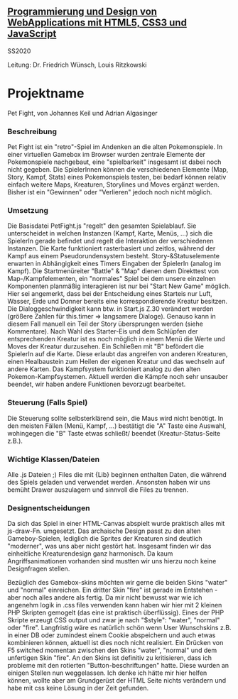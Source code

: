 ## [Programmierung und Design von WebApplications mit HTML5, CSS3 und JavaScript](https://lsf.uni-regensburg.de/qisserver/rds?state=verpublish&status=init&vmfile=no&publishid=148115&moduleCall=webInfo&publishConfFile=webInfo&publishSubDir=veranstaltung) ##

SS2020 

Leitung: Dr. Friedrich Wünsch, Louis Ritzkowski

# Projektname #
Pet Fight, von
Johannes Keil und Adrian Algasinger

### Beschreibung ###
Pet Fight ist ein "retro"-Spiel im Andenken an die alten Pokemonspiele.
In einer virtuellen Gamebox im Browser wurden zentrale Elemente der Pokemonspiele nachgebaut, eine "spielbarkeit" insgesamt ist dabei noch nicht gegeben.
Die SpielerInnen können die verschiedenen Elemente (Map, Story, Kampf, Stats) eines Pokemonspiels testen, bei bedarf können relativ einfach weitere Maps, Kreaturen, Storylines und Moves ergänzt werden. Bisher ist ein "Gewinnen" oder "Verlieren" jedoch noch nicht möglich.
### Umsetzung ###
Die Basisdatei PetFight.js "regelt" den gesamten Spielablauf. Sie unterscheidet in welchen Instanzen (Kampf, Karte, Menüs, ...) sich die SpielerIn gerade befindet und regelt die Interaktion der verschiedenen Instanzen.
Die Karte funktioniert rasterbasiert und zeitlos, während der Kampf aus einem Pseudorundensystem besteht. Story-&Statuselemente erwarten in Abhängigkeit eines Timers Eingaben der SpielerIn (analog im Kampf).
Die Startmenüreiter "Battle" & "Map" dienen dem Direkttest von Map-/Kampfelementen, ein "normales" Spiel bei dem unsere einzelnen Komponenten planmäßig interagieren ist nur bei "Start New Game" möglich. Hier sei angemerkt, dass bei der Entscheidung eines Starteis nur Luft, Wasser, Erde und Donner bereits eine korrespondierende Kreatur besitzen.
Die Dialoggeschwindigkeit kann btw. in Start.js Z.30 verändert werden (größere Zahlen für this.timer => langsamere Dialoge). Genauso kann in diesem Fall manuell ein Teil der Story übersprungen werden (siehe Kommentare). 
Nach Wahl des Starter-Eis und dem Schlüpfen der entsprechenden Kreatur ist es noch möglich in einem Menü die Werte und Moves der Kreatur durzusehen. Ein Schließen mit "B" befördert die SpielerIn auf die Karte. Diese erlaubt das angreifen von anderen Kreaturen, einen Healbaustein zum Heilen der eigenen Kreatur und das wechseln auf andere Karten.
Das Kampfsystem funktioniert analog zu den alten Pokemon-Kampfsystemen. Aktuell werden die Kämpfe noch sehr unsauber beendet, wir haben andere Funktionen bevorzugt bearbeitet.
### Steuerung (Falls Spiel) ###
Die Steuerung sollte selbsterklärend sein, die Maus wird nicht benötigt. In den meisten Fällen (Menü, Kampf, ...) bestätigt die "A" Taste eine Auswahl, wohingegen die "B" Taste etwas schließt/ beendet (Kreatur-Status-Seite z.B.).
### Wichtige Klassen/Dateien ###
Alle .js Dateien ;)
Files die mit {Lib} beginnen enthalten Daten, die während des Spiels geladen und verwendet werden. Ansonsten haben wir uns bemüht Drawer auszulagern und sinnvoll die Files zu trennen.
### Designentscheidungen ###
Da sich das Spiel in einer HTML-Canvas abspielt wurde praktisch alles mit js-draw-Fn. umgesetzt. Das archaische Design passt zu den alten Gameboy-Spielen, lediglich die Sprites der Kreaturen sind deutlich "moderner", was uns aber nicht gestört hat. Insgesamt finden wir das einheitliche Kreaturendesign ganz harmonisch. Da kaum Angriffsanimationen vorhanden sind mustten wir uns hierzu noch keine Designfragen stellen.

Bezüglich des Gamebox-skins möchten wir gerne die beiden Skins "water" und "normal" einreichen. Ein dritter Skin "fire" ist gerade im Entstehen - aber noch alles andere als fertig.
Da mir nicht bewusst war wie ich angenehm logik in .css files verwenden kann haben wir hier mit 2 kleinen PHP Skripten gemogelt (das eine ist praktisch überflüssig). Eines der PHP Skripte erzeugt CSS output und zwar je nach "$style": "water", "normal" oder "fire".
Langfristig wäre es natürlich schön wenn User Wunschskins z.B. in einer DB oder zumindest einem Cookie abspeichern und auch etwas kombinieren können, aktuell ist dies noch nicht realisiert.
Ein Drücken von F5 switched momentan zwischen den Skins "water", "normal" und dem unfertigen Skin "fire".
An den Skins ist definitiv zu kritisieren, dass ich probleme mit den rotierten "Button-beschriftungen" hatte. 
Diese wurden an einigen Stellen nun weggelassen. Ich denke ich hätte mir hier helfen können, wollte aber am Grundgerüst der HTML Seite nichts verändern und habe mit css keine Lösung in der Zeit gefunden.
